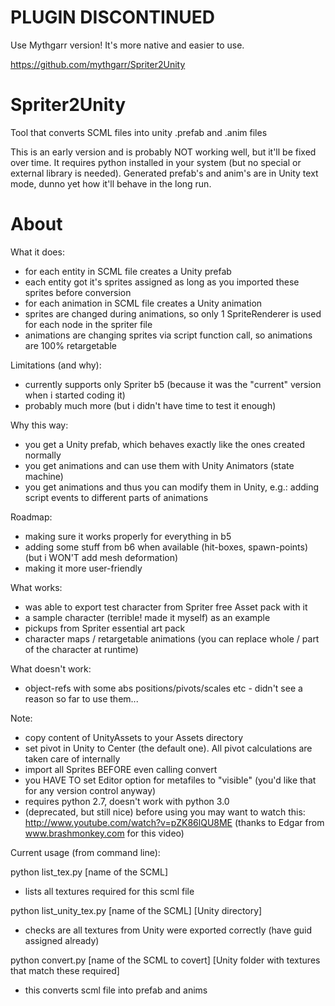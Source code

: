 PLUGIN DISCONTINUED
===================

Use Mythgarr version! It's more native and easier to use.

https://github.com/mythgarr/Spriter2Unity


Spriter2Unity
=============

Tool that converts SCML files into unity .prefab and .anim files

This is an early version and is probably NOT working well, but it'll be fixed over time. It requires python installed in your system (but no special or external library is needed). Generated prefab's and anim's are in Unity text mode, dunno yet how it'll behave in the long run.

About
=====

What it does:
- for each entity in SCML file creates a Unity prefab
- each entity got it's sprites assigned as long as you imported these sprites before conversion
- for each animation in SCML file creates a Unity animation
- sprites are changed during animations, so only 1 SpriteRenderer is used for each node in the spriter file
- animations are changing sprites via script function call, so animations are 100% retargetable

Limitations (and why):
- currently supports only Spriter b5 (because it was the "current" version when i started coding it)
- probably much more (but i didn't have time to test it enough)

Why this way:
- you get a Unity prefab, which behaves exactly like the ones created normally
- you get animations and can use them with Unity Animators (state machine)
- you get animations and thus you can modify them in Unity, e.g.: adding script events to different parts of animations

Roadmap:
- making sure it works properly for everything in b5
- adding some stuff from b6 when available (hit-boxes, spawn-points) (but i WON'T add mesh deformation)
- making it more user-friendly

What works:
- was able to export test character from Spriter free Asset pack with it
- a sample character (terrible! made it myself) as an example
- pickups from Spriter essential art pack
- character maps / retargetable animations (you can replace whole / part of the character at runtime)

What doesn't work:
- object-refs with some abs positions/pivots/scales etc - didn't see a reason so far to use them...

Note:
- copy content of UnityAssets to your Assets directory
- set pivot in Unity to Center (the default one). All pivot calculations are taken care of internally
- import all Sprites BEFORE even calling convert
- you HAVE TO set Editor option for metafiles to "visible" (you'd like that for any version control anyway)
- requires python 2.7, doesn't work with python 3.0
- (deprecated, but still nice) before using you may want to watch this: http://www.youtube.com/watch?v=pZK86lQU8ME (thanks to Edgar from www.brashmonkey.com for this video)

Current usage (from command line):

python list_tex.py [name of the SCML]
- lists all textures required for this scml file

python list_unity_tex.py [name of the SCML] [Unity directory]
- checks are all textures from Unity were exported correctly (have guid assigned already)

python convert.py [name of the SCML to covert] [Unity folder with textures that match these required]
- this converts scml file into prefab and anims
